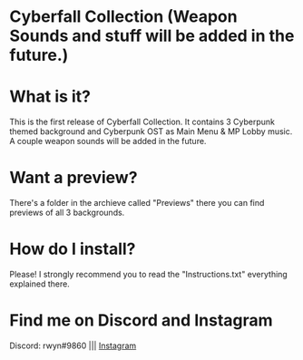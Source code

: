 # Cyberfall Collection (Weapon Sounds and stuff will be added in the future.)

# What is it?
 This is the first release of Cyberfall Collection. It contains 3 Cyberpunk themed background and Cyberpunk OST as Main Menu & MP Lobby music. A couple weapon sounds will be added in the future.

# Want a preview?
 There's a folder in the archieve called "Previews" there you can find previews of all 3 backgrounds.

# How do I install?
 Please! I strongly recommend you to read the "Instructions.txt" everything explained there.

# Find me on Discord and Instagram
 Discord: rwyn#9860 ||| [Instagram](https://www.instagram.com/k3rnelpan1c.asc)
